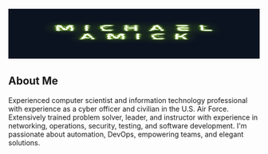 <img src="./image/github_banner.png"
alt ="Banner icon of author's name, Michael Amick"
width="100%" height="100">

## About Me
Experienced computer scientist and information technology professional with experience as a cyber officer and civilian in the U.S. Air Force. Extensively trained problem solver, leader, and instructor with experience in networking, operations, security, testing, and software development. I'm passionate about automation, DevOps, empowering teams, and elegant solutions.

